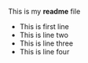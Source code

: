 This is my **readme** file
- This is first line
- This is line two
- This is line three
- This is line four